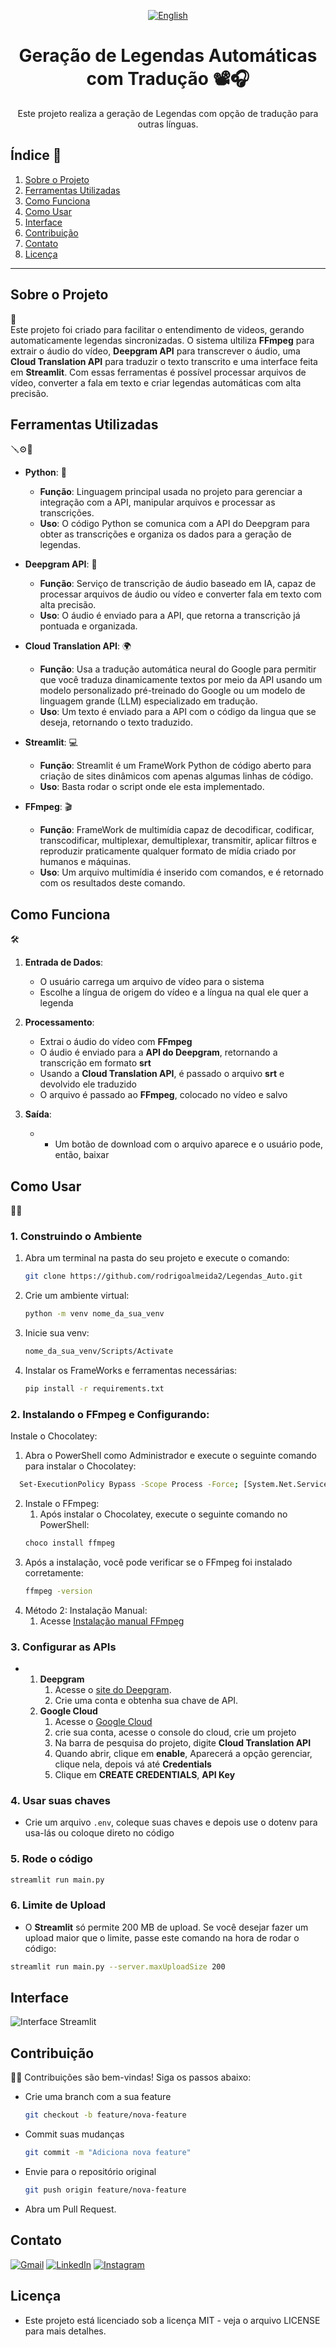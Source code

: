 <div align="center">
  
[![English](https://img.shields.io/badge/lang-English-blue.svg)](https://github.com/rodrigoalmeida2/Legendas_Auto/blob/main/README.en.md)


# Geração de Legendas Automáticas com Tradução 📽️🎧

Este projeto realiza a geração de Legendas com opção de tradução para outras línguas. 

</div>

## Índice 📇

1. [Sobre o Projeto](#sobre-o-projeto)
2. [Ferramentas Utilizadas](#ferramentas-utilizadas)
3. [Como Funciona](#como-funciona)
4. [Como Usar](#como-usar)
5. [Interface](#interface)
6. [Contribuição](#contribuição)
7. [Contato](#contato)
8. [Licença](#licença)

---

## Sobre o Projeto 
📜  
Este projeto foi criado para facilitar o entendimento de videos, gerando automaticamente legendas sincronizadas. O sistema ultiliza **FFmpeg** para extrair o áudio do vídeo, **Deepgram API** para transcrever o áudio, uma **Cloud Translation API** para traduzir o texto transcrito e uma interface feita em **Streamlit**. Com essas ferramentas é possível processar arquivos de vídeo, converter a fala em texto e criar legendas automáticas com alta precisão.

## Ferramentas Utilizadas 
🪛⚙️🔧  
- **Python**: 🐍
  - **Função**: Linguagem principal usada no projeto para gerenciar a integração com a API, manipular arquivos e processar as transcrições.
  - **Uso**: O código Python se comunica com a API do Deepgram para obter as transcrições e organiza os dados para a geração de legendas.

- **Deepgram API**: 🦑
  - **Função**: Serviço de transcrição de áudio baseado em IA, capaz de processar arquivos de áudio ou vídeo e converter fala em texto com alta precisão.
  - **Uso**: O áudio é enviado para a API, que retorna a transcrição já pontuada e organizada.

- **Cloud Translation API**: 🌍
  - **Função**: Usa a tradução automática neural do Google para permitir que você traduza dinamicamente textos por meio da API usando um modelo personalizado pré-treinado do Google ou um modelo de linguagem grande (LLM) especializado em tradução.
  - **Uso**: Um texto é enviado para a API com o código da lingua que se deseja, retornando o texto traduzido.

- **Streamlit**: 💻
  - **Função**: Streamlit é um FrameWork Python de código aberto para criação de sites dinâmicos com apenas algumas linhas de código.
  - **Uso**: Basta rodar o script onde ele esta implementado.

- **FFmpeg**: 🎬
  - **Função**: FrameWork de multimídia capaz de decodificar, codificar, transcodificar, multiplexar, demultiplexar, transmitir, aplicar filtros e reproduzir praticamente qualquer formato de mídia criado por humanos e máquinas.
  - **Uso**: Um arquivo multimídia é inserido com comandos, e é retornado com os resultados deste comando. 

## Como Funciona 
🛠️  
1. **Entrada de Dados**:
   - O usuário carrega um arquivo de vídeo para o sistema
   - Escolhe a língua de origem do vídeo e a língua na qual ele quer a legenda

2. **Processamento**:
   - Extrai o áudio do vídeo com **FFmpeg**
   - O áudio é enviado para a **API do Deepgram**, retornando a transcrição em formato **srt**
   - Usando a **Cloud Translation API**, é passado o arquivo **srt** e devolvido ele traduzido
   - O arquivo é passado ao **FFmpeg**, colocado no vídeo e salvo
  
5. **Saída**:
   - - Um botão de download com o arquivo aparece e o usuário pode, então, baixar

## Como Usar 
🤳🏽
### 1. Construindo o Ambiente

  1. Abra um terminal na pasta do seu projeto e execute o comando:
      ```bash
      git clone https://github.com/rodrigoalmeida2/Legendas_Auto.git
  2. Crie um ambiente virtual:
      ```bash
      python -m venv nome_da_sua_venv
  3. Inicie sua venv:
      ```bash
      nome_da_sua_venv/Scripts/Activate
  4. Instalar os FrameWorks e ferramentas necessárias:
      ```bash
      pip install -r requirements.txt

### 2. Instalando o FFmpeg e Configurando:
  
  Instale o Chocolatey:
  
  1. Abra o PowerShell como Administrador e execute o seguinte comando para instalar o Chocolatey:
  ```bash
    Set-ExecutionPolicy Bypass -Scope Process -Force; [System.Net.ServicePointManager]::SecurityProtocol = [System.Net.ServicePointManager]::SecurityProtocol -bor 3072; iex ((New-Object System.Net.WebClient).DownloadString('https://community.chocolatey.org/install.ps1'))
```
  2. Instale o FFmpeg:
      1. Após instalar o Chocolatey, execute o seguinte comando no PowerShell:
      ```bash
      choco install ffmpeg
  3. Após a instalação, você pode verificar se o FFmpeg foi instalado corretamente:
      ```bash
      ffmpeg -version
  4. Método 2: Instalação Manual:
      1. Acesse [Instalação manual FFmpeg](https://youtu.be/Q267RF1I3GE)
  
### 3. Configurar as APIs
-
    1. **Deepgram**
        1. Acesse o [site do Deepgram](https://deepgram.com).
        2. Crie uma conta e obtenha sua chave de API.
    2. **Google Cloud**
        1. Acesse o [Google Cloud](cloud.google.com)
        2. crie sua conta, acesse o console do cloud, crie um projeto
        3. Na barra de pesquisa do projeto, digite **Cloud Translation API**
        4. Quando abrir, clique em **enable**, Aparecerá a opção gerenciar, clique nela, depois vá até **Credentials**
        5. Clique em **CREATE CREDENTIALS**, **API Key**

### 4. Usar suas chaves
  - Crie um arquivo ```.env```, coleque suas chaves e depois use o dotenv para usa-lás ou coloque direto no código
    
### 5. Rode o código
  ```bash
  streamlit run main.py
  ```
### 6. Limite de Upload
  - O **Streamlit** só permite 200 MB de upload. Se você desejar fazer um upload maior que o limite, passe este comando na hora de rodar o código:
  ```bash
  streamlit run main.py --server.maxUploadSize 200
  ```

## Interface

![Interface Streamlit](https://github.com/user-attachments/assets/fccc882b-f43d-4e64-b6a7-e523cbc10989)


## Contribuição  
🙏🏼
Contribuições são bem-vindas! Siga os passos abaixo:  

  - Crie uma branch com a sua feature
    ```bash
    git checkout -b feature/nova-feature
  - Commit suas mudanças
    ```bash
    git commit -m "Adiciona nova feature"
  - Envie para o repositório original
    ```bash
    git push origin feature/nova-feature
  - Abra um Pull Request.

## Contato  
<p align="left">
  <a href="mailto:rodrigoalmeida350.ra@gmail.com" title="Gmail">
  <img src="https://img.shields.io/badge/-Gmail-FF0000?style=flat-square&labelColor=FF0000&logo=gmail&logoColor=white&link=LINK-DO-SEU-GMAIL" alt="Gmail"/></a>
  <a href="https://www.linkedin.com/in/rodrigo101/" title="LinkedIn">
  <img src="https://img.shields.io/badge/-Linkedin-0e76a8?style=flat-square&logo=Linkedin&logoColor=white&link=LINK-DO-SEU-LINKEDIN" alt="LinkedIn"/></a>
  <a href="https://www.instagram.com/rodrigoalmeida2k/" title="Instagram">
  <img src="https://img.shields.io/badge/-Instagram-DF0174?style=flat-square&labelColor=DF0174&logo=instagram&logoColor=white&link=LINK-DO-SEU-INSTAGRAM" alt="Instagram"/></a>
</p>

## Licença
- Este projeto está licenciado sob a licença MIT - veja o arquivo LICENSE para mais detalhes.
